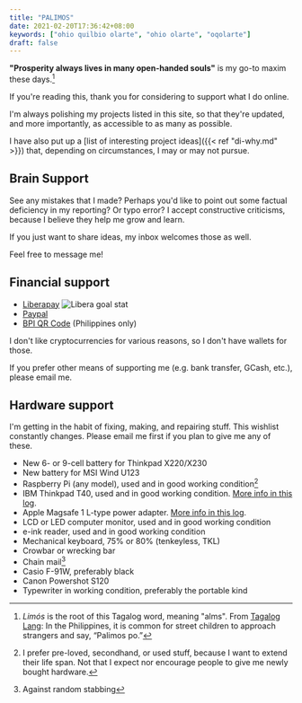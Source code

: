 ```yaml
---
title: "PALIMOS"
date: 2021-02-20T17:36:42+08:00
keywords: ["ohio quilbio olarte", "ohio olarte", "oqolarte"]
draft: false
---
```


**"Prosperity always lives in many open-handed souls"** is my go-to maxim these days.[^1]

If you're reading this,
thank you for considering to support what I do online.

I'm always polishing my projects listed in this site,
so that they're updated, and more importantly,
as accessible to as many as possible.

I have also put up a [list of interesting project ideas]({{< ref "di-why.md" >}}) that,
depending on circumstances, I may or may not pursue.

## Brain Support

See any mistakes that I made?
Perhaps you'd like to point out some factual deficiency in my reporting?
Or typo error?
I accept constructive criticisms,
because I believe they help me grow and learn.

If you just want to share ideas,
my inbox welcomes those as well.

Feel free to message me!

## Financial support
- [Liberapay](https://liberapay.com/oqo_frxbj/donate) ![Libera goal stat](https://img.shields.io/liberapay/goal/oqo_frxbj.svg?logo=liberapay)
- [Paypal](https://paypal.me/oqolarte)
- [BPI QR Code](/image/BPIQR_OQO.png) (Philippines only)

I don't like cryptocurrencies for various reasons, so I don't have wallets for those.

If you prefer other means of supporting me (e.g. bank transfer, GCash, etc.), please email me.

## Hardware support

I'm getting in the habit of fixing, making, and repairing stuff.
This wishlist constantly changes.
Please email me first if you plan to give me any of these.

- New 6- or 9-cell battery for Thinkpad X220/X230
- New battery for MSI Wind U123
- Raspberry Pi (any model), used and in good working condition[^used]
- IBM Thinkpad T40, used and in good working condition.
[More info in this log](/old-laptop#ibm-thinkpad-t40).
- Apple Magsafe 1 L-type power adapter.
[More info in this log](/old-laptop#apple-power-adapter).
- LCD or LED computer monitor, used and in good working condition
- e-ink reader, used and in good working condition
- Mechanical keyboard, 75% or 80% (tenkeyless, TKL)
- Crowbar or wrecking bar
- Chain mail[^chain]
- Casio F-91W, preferably black
- Canon Powershot S120
- Typewriter in working condition, preferably the portable kind

[^1]: *Limós* is the root of this Tagalog word, meaning "alms".
From [Tagalog Lang](https://www.tagaloglang.com/palimos/): In the Philippines, it is common for street children to approach strangers and say, “Palimos po.”
[^used]: I prefer pre-loved, secondhand, or used stuff,
because I want to extend their life span.
Not that I expect nor encourage people to give me newly bought hardware.
[^chain]: Against random stabbing
